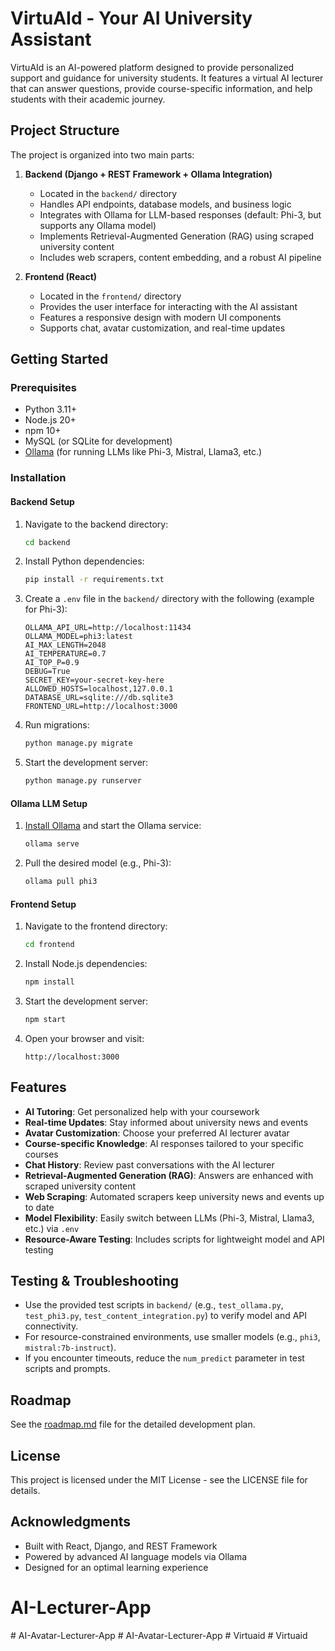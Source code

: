 # VirtuAId - Your AI University Assistant

VirtuAId is an AI-powered platform designed to provide personalized support and guidance for university students. It features a virtual AI lecturer that can answer questions, provide course-specific information, and help students with their academic journey.

## Project Structure

The project is organized into two main parts:

1. **Backend (Django + REST Framework + Ollama Integration)**

   - Located in the `backend/` directory
   - Handles API endpoints, database models, and business logic
   - Integrates with Ollama for LLM-based responses (default: Phi-3, but supports any Ollama model)
   - Implements Retrieval-Augmented Generation (RAG) using scraped university content
   - Includes web scrapers, content embedding, and a robust AI pipeline

2. **Frontend (React)**
   - Located in the `frontend/` directory
   - Provides the user interface for interacting with the AI assistant
   - Features a responsive design with modern UI components
   - Supports chat, avatar customization, and real-time updates

## Getting Started

### Prerequisites

- Python 3.11+
- Node.js 20+
- npm 10+
- MySQL (or SQLite for development)
- [Ollama](https://ollama.ai/) (for running LLMs like Phi-3, Mistral, Llama3, etc.)

### Installation

#### Backend Setup

1. Navigate to the backend directory:

   ```bash
   cd backend
   ```

2. Install Python dependencies:

   ```bash
   pip install -r requirements.txt
   ```

3. Create a `.env` file in the `backend/` directory with the following (example for Phi-3):

   ```env
   OLLAMA_API_URL=http://localhost:11434
   OLLAMA_MODEL=phi3:latest
   AI_MAX_LENGTH=2048
   AI_TEMPERATURE=0.7
   AI_TOP_P=0.9
   DEBUG=True
   SECRET_KEY=your-secret-key-here
   ALLOWED_HOSTS=localhost,127.0.0.1
   DATABASE_URL=sqlite:///db.sqlite3
   FRONTEND_URL=http://localhost:3000
   ```

4. Run migrations:

   ```bash
   python manage.py migrate
   ```

5. Start the development server:
   ```bash
   python manage.py runserver
   ```

#### Ollama LLM Setup

1. [Install Ollama](https://ollama.ai/download) and start the Ollama service:

   ```bash
   ollama serve
   ```

2. Pull the desired model (e.g., Phi-3):
   ```bash
   ollama pull phi3
   ```

#### Frontend Setup

1. Navigate to the frontend directory:

   ```bash
   cd frontend
   ```

2. Install Node.js dependencies:

   ```bash
   npm install
   ```

3. Start the development server:

   ```bash
   npm start
   ```

4. Open your browser and visit:
   ```
   http://localhost:3000
   ```

## Features

- **AI Tutoring**: Get personalized help with your coursework
- **Real-time Updates**: Stay informed about university news and events
- **Avatar Customization**: Choose your preferred AI lecturer avatar
- **Course-specific Knowledge**: AI responses tailored to your specific courses
- **Chat History**: Review past conversations with the AI lecturer
- **Retrieval-Augmented Generation (RAG)**: Answers are enhanced with scraped university content
- **Web Scraping**: Automated scrapers keep university news and events up to date
- **Model Flexibility**: Easily switch between LLMs (Phi-3, Mistral, Llama3, etc.) via `.env`
- **Resource-Aware Testing**: Includes scripts for lightweight model and API testing

## Testing & Troubleshooting

- Use the provided test scripts in `backend/` (e.g., `test_ollama.py`, `test_phi3.py`, `test_content_integration.py`) to verify model and API connectivity.
- For resource-constrained environments, use smaller models (e.g., `phi3`, `mistral:7b-instruct`).
- If you encounter timeouts, reduce the `num_predict` parameter in test scripts and prompts.

## Roadmap

See the [roadmap.md](roadmap.md) file for the detailed development plan.

## License

This project is licensed under the MIT License - see the LICENSE file for details.

## Acknowledgments

- Built with React, Django, and REST Framework
- Powered by advanced AI language models via Ollama
- Designed for an optimal learning experience

#  A I - L e c t u r e r - A p p 

 
 #   A I - A v a t a r - L e c t u r e r - A p p 
 
 #   A I - A v a t a r - L e c t u r e r - A p p 
 
 #   V i r t u a i d 
 
 #   V i r t u a i d 
 
 
